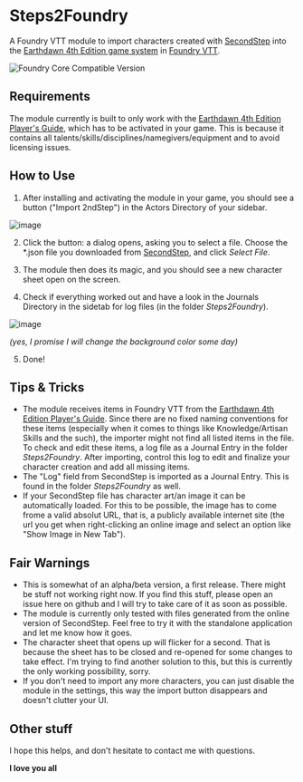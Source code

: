 # Steps2Foundry
A Foundry VTT module to import characters created with [SecondStep](www.secondstep.dk/Steps/) into the [Earthdawn 4th Edition game system](https://foundryvtt.com/packages/earthdawn4e) in [Foundry VTT](https://foundryvtt.com/).

![Foundry Core Compatible Version](https://img.shields.io/badge/dynamic/json.svg?url=https%3A%2F%2Fraw.githubusercontent.com%2F[ChristopherSD]%2F[ed4-steps2foundry]%2Fmaster%2Fsrc%2Fmodule.json&label=Foundry%20Version&query=$.compatibleCoreVersion&colorB=orange)


## Requirements
The module currently is built to only work with the [Earthdawn 4th Edition Player's Guide](https://foundryvtt.com/packages/earthdawn-pg-compendium), which has to be activated in your game. This is because it contains all talents/skills/disciplines/namegivers/equipment and to avoid licensing issues.


## How to Use
1. After installing and activating the module in your game, you should see a button ("Import 2ndStep") in the Actors Directory of your sidebar. 

![image](https://user-images.githubusercontent.com/15212005/128745517-5a626f95-60ff-46f7-bf16-eb7727ec0aec.png)

2. Click the button: a dialog opens, asking you to select a file. Choose the \*.json file you downloaded from [SecondStep](www.secondstep.dk/Steps/), and click _Select File_.

3. The module then does its magic, and you should see a new character sheet open on the screen.

4. Check if everything worked out and have a look in the Journals Directory in the sidetab for log files (in the folder _Steps2Foundry_).

![image](https://user-images.githubusercontent.com/15212005/128746862-b18ca2e0-c06a-4b44-a007-5bdcb377b018.png)

_(yes, I promise I will change the background color some day)_

5. Done!
 

## Tips & Tricks
- The module receives items in Foundry VTT from the [Earthdawn 4th Edition Player's Guide](https://foundryvtt.com/packages/earthdawn-pg-compendium). Since there are no fixed naming conventions for these items (especially when it comes to things like Knowledge/Artisan Skills and the such), the importer might not find all listed items in the file. To check and edit these items, a log file as a Journal Entry in the folder _Steps2Foundry_. After importing, control this log to edit and finalize your character creation and add all missing items.
- The "Log" field from SecondStep is imported as a Journal Entry. This is found in the folder _Steps2Foundry_ as well.
- If your SecondStep file has character art/an image it can be automatically loaded. For this to be possible, the image has to come frome a valid absolut URL, that is, a publicly available internet site (the url you get when right-clicking an online image and select an option like "Show Image in New Tab").


## Fair Warnings
- This is somewhat of an alpha/beta version, a first release. There might be stuff not working right now. If you find this stuff, please open an issue here on github and I will try to take care of it as soon as possible.
- The module is currently only tested with files generated from the online version of SecondStep. Feel free to try it with the standalone application and let me know how it goes.
- The character sheet that opens up will flicker for a second. That is because the sheet has to be closed and re-opened for some changes to take effect. I'm trying to find another solution to this, but this is currently the only working possibility, sorry.
- If you don't need to import any more characters, you can just disable the module in the settings, this way the import button disappears and doesn't clutter your UI.


## Other stuff
I hope this helps, and don't hesitate to contact me with questions.

**I love you all**
